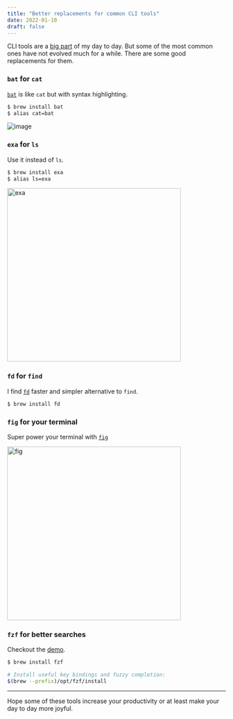 ```yaml
---
title: "Better replacements for common CLI tools"
date: 2022-01-10
draft: false
---
```


CLI tools are a [big part](https://aitorvs.github.io/blog/posts/60/) of my day to day. But some of the most common ones have not evolved much for a while.
There are some good replacements for them.

### `bat` for `cat`
[`bat`](https://t.co/q6ubwN86cE) is like `cat` but with syntax highlighting.

```bash
$ brew install bat
$ alias cat=bat
```


![image](https://user-images.githubusercontent.com/6786896/148684182-e1e1638a-515b-4911-97e2-7f7b432664c0.png)

### `exa` for `ls`
Use it instead of `ls`.

```bash
$ brew install exa
$ alias ls=exa
```

<img src="https://user-images.githubusercontent.com/6786896/148693599-3f7ede14-1976-4ef7-80cc-5480d79a570e.png" alt="exa" width="400"/>

### `fd` for `find`
I find [`fd`](https://github.com/sharkdp/fd) faster and simpler alternative to `find`.

```bash
$ brew install fd
```


### `fig` for your terminal
Super power your terminal with [`fig`](https://fig.io/)

<img src="https://user-images.githubusercontent.com/6786896/148824775-90ce93ac-6b43-4f3e-b111-ae162c2a4195.png" alt="fig" width="400"/>


### `fzf` for better searches
Checkout the [demo](https://www.youtube.com/watch?v=qgG5Jhi_Els).

```bash
$ brew install fzf

# Install useful key bindings and fuzzy completion:
$(brew --prefix)/opt/fzf/install
```

---
Hope some of these tools increase your productivity or at least make your day to day more joyful.



